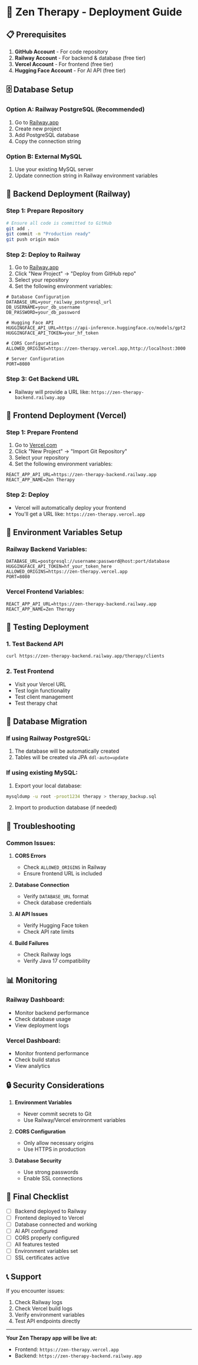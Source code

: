 # 🚀 Zen Therapy - Deployment Guide

## 📋 **Prerequisites**

1. **GitHub Account** - For code repository
2. **Railway Account** - For backend & database (free tier)
3. **Vercel Account** - For frontend (free tier)
4. **Hugging Face Account** - For AI API (free tier)

## 🗄️ **Database Setup**

### **Option A: Railway PostgreSQL (Recommended)**
1. Go to [Railway.app](https://railway.app)
2. Create new project
3. Add PostgreSQL database
4. Copy the connection string

### **Option B: External MySQL**
1. Use your existing MySQL server
2. Update connection string in Railway environment variables

## 🔧 **Backend Deployment (Railway)**

### **Step 1: Prepare Repository**
```bash
# Ensure all code is committed to GitHub
git add .
git commit -m "Production ready"
git push origin main
```

### **Step 2: Deploy to Railway**
1. Go to [Railway.app](https://railway.app)
2. Click "New Project" → "Deploy from GitHub repo"
3. Select your repository
4. Set the following environment variables:

```env
# Database Configuration
DATABASE_URL=your_railway_postgresql_url
DB_USERNAME=your_db_username
DB_PASSWORD=your_db_password

# Hugging Face API
HUGGINGFACE_API_URL=https://api-inference.huggingface.co/models/gpt2
HUGGINGFACE_API_TOKEN=your_hf_token

# CORS Configuration
ALLOWED_ORIGINS=https://zen-therapy.vercel.app,http://localhost:3000

# Server Configuration
PORT=8080
```

### **Step 3: Get Backend URL**
- Railway will provide a URL like: `https://zen-therapy-backend.railway.app`

## 🎨 **Frontend Deployment (Vercel)**

### **Step 1: Prepare Frontend**
1. Go to [Vercel.com](https://vercel.com)
2. Click "New Project" → "Import Git Repository"
3. Select your repository
4. Set the following environment variables:

```env
REACT_APP_API_URL=https://zen-therapy-backend.railway.app
REACT_APP_NAME=Zen Therapy
```

### **Step 2: Deploy**
- Vercel will automatically deploy your frontend
- You'll get a URL like: `https://zen-therapy.vercel.app`

## 🔐 **Environment Variables Setup**

### **Railway Backend Variables:**
```env
DATABASE_URL=postgresql://username:password@host:port/database
HUGGINGFACE_API_TOKEN=hf_your_token_here
ALLOWED_ORIGINS=https://zen-therapy.vercel.app
PORT=8080
```

### **Vercel Frontend Variables:**
```env
REACT_APP_API_URL=https://zen-therapy-backend.railway.app
REACT_APP_NAME=Zen Therapy
```

## 🧪 **Testing Deployment**

### **1. Test Backend API**
```bash
curl https://zen-therapy-backend.railway.app/therapy/clients
```

### **2. Test Frontend**
- Visit your Vercel URL
- Test login functionality
- Test client management
- Test therapy chat

## 🔄 **Database Migration**

### **If using Railway PostgreSQL:**
1. The database will be automatically created
2. Tables will be created via JPA `ddl-auto=update`

### **If using existing MySQL:**
1. Export your local database:
```bash
mysqldump -u root -proot1234 therapy > therapy_backup.sql
```

2. Import to production database (if needed)

## 🚨 **Troubleshooting**

### **Common Issues:**

1. **CORS Errors**
   - Check `ALLOWED_ORIGINS` in Railway
   - Ensure frontend URL is included

2. **Database Connection**
   - Verify `DATABASE_URL` format
   - Check database credentials

3. **AI API Issues**
   - Verify Hugging Face token
   - Check API rate limits

4. **Build Failures**
   - Check Railway logs
   - Verify Java 17 compatibility

## 📊 **Monitoring**

### **Railway Dashboard:**
- Monitor backend performance
- Check database usage
- View deployment logs

### **Vercel Dashboard:**
- Monitor frontend performance
- Check build status
- View analytics

## 🔒 **Security Considerations**

1. **Environment Variables**
   - Never commit secrets to Git
   - Use Railway/Vercel environment variables

2. **CORS Configuration**
   - Only allow necessary origins
   - Use HTTPS in production

3. **Database Security**
   - Use strong passwords
   - Enable SSL connections

## 🎯 **Final Checklist**

- [ ] Backend deployed to Railway
- [ ] Frontend deployed to Vercel
- [ ] Database connected and working
- [ ] AI API configured
- [ ] CORS properly configured
- [ ] All features tested
- [ ] Environment variables set
- [ ] SSL certificates active

## 📞 **Support**

If you encounter issues:
1. Check Railway logs
2. Check Vercel build logs
3. Verify environment variables
4. Test API endpoints directly

---

**Your Zen Therapy app will be live at:**
- Frontend: `https://zen-therapy.vercel.app`
- Backend: `https://zen-therapy-backend.railway.app` 